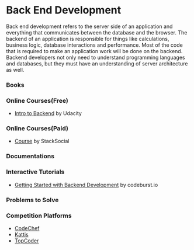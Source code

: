 # Back End Development
Back end development refers to the server side of an application and everything that communicates between the database and the browser. The backend of an application is responsible for things like calculations, business logic, database interactions and performance. Most of the code that is required to make an application work will be done on the backend. Backend developers not only need to understand programming languages and databases, but they must have an understanding of server architecture as well.

### Books

### Online Courses(Free)
- [Intro to Backend](https://in.udacity.com/course/intro-to-backend--ud171) by Udacity


### Online Courses(Paid)
- [Course](https://stacksocial.com/sales/python-programming-for-beginners) by StackSocial

### Documentations

### Interactive Tutorials
- [Getting Started with Backend Development](https://codeburst.io/getting-started-with-backend-development-bfd8299e22e8) by codeburst.io


### Problems to Solve

### Competition Platforms
- [CodeChef](https://www.codechef.com)
- [Kattis](https://open.kattis.com/)
- [TopCoder](https://www.topcoder.com/)
